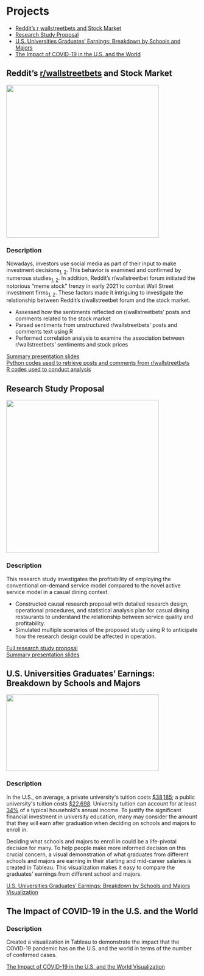 # Projects

  - [Reddit’s r wallstreetbets and Stock Market](#reddits-r-wallstreetbets-and-stock-market)
  - [Research Study Proposal](#research-study-proposal)  
  - [U.S. Universities Graduates’ Earnings: Breakdown by Schools and Majors](https://github.com/Tsz-Man-Derek-Chow/Tsz-Man-Derek-Chow/tree/main/projects#us-universities-graduates-earnings-breakdown-by-schools-and-majors)
  - [The Impact of COVID-19 in the U.S. and the World](https://github.com/Tsz-Man-Derek-Chow/Tsz-Man-Derek-Chow/tree/main/projects#the-impact-of-covid-19-in-the-us-and-the-world)

## Reddit’s [r/wallstreetbets](https://www.reddit.com/r/wallstreetbets/) and Stock Market  

<a href="https://github.com/Tsz-Man-Derek-Chow/Tsz-Man-Derek-Chow/blob/main/projects/Reddit%E2%80%99s%20r%20wallstreetbets%20and%20Stock%20Market/Reddit%E2%80%99s%20r%20wallstreetbets%20and%20Stock%20Market.pdf"><img src="https://drive.google.com/uc?id=1SP2qkPdya-03b9gIPmpp5qCIPzWsp-bt" width="400"></a>  

### Description  
Nowadays, investors use social media as part of their input to make investment decisions<sub>[1](https://m1.com/about/newsroom/financial-wellness-survey-release/), [2](https://www.fool.com/research/what-are-gen-z-millennial-investors-buying/)</sub>. This behavior is examined and confirmed by numerous studies<sub>[1](https://www.amity.edu/gwalior/jccc/pdf/dec-24.pdf), [2](https://www.psychosocial.com/article/PR300143/23091/)</sub>. In addition, Reddit’s r/wallstreetbet forum initiated the notorious “meme stock” frenzy in early 2021 to combat Wall Street investment firms<sub>[1](https://www.nytimes.com/2021/01/27/business/gamestop-wall-street-bets.html), [2](https://www.ft.com/content/56e8b33a-d9b6-4f74-998b-327ef54c4d5a)</sub>. These factors made it intriguing to investigate the relationship between Reddit’s r/wallstreetbet forum and the stock market.

- Assessed how the sentiments reflected on r/wallstreetbets’ posts and comments related to the stock market  
- Parsed sentiments from unstructured r/wallstreetbets’ posts and comments text using R
- Performed correlation analysis to examine the association between r/wallstreetbets’ sentiments and stock prices

[Summary presentation slides](https://github.com/Tsz-Man-Derek-Chow/Tsz-Man-Derek-Chow/blob/main/projects/Reddit%E2%80%99s%20r%20wallstreetbets%20and%20Stock%20Market/Reddit%E2%80%99s%20r%20wallstreetbets%20and%20Stock%20Market.pdf)  
[Python codes used to retrieve posts and comments from r/wallstreetbets](https://github.com/Tsz-Man-Derek-Chow/Tsz-Man-Derek-Chow/blob/main/projects/Reddit%E2%80%99s%20r%20wallstreetbets%20and%20Stock%20Market/Retrieve%20r%20wallstreetbets'%20Posts%20and%20Comments.ipynb)  
[R codes used to conduct analysis](https://github.com/Tsz-Man-Derek-Chow/Tsz-Man-Derek-Chow/blob/main/projects/Reddit%E2%80%99s%20r%20wallstreetbets%20and%20Stock%20Market/Reddit%E2%80%99s%20r%20wallstreetbets%20and%20Stock%20Market%20Analysis.R)

## Research Study Proposal
<a href="http://rpubs.com/DCHOW99/936327"><img src="https://drive.google.com/uc?id=19rqNwe3N3vE-vQuP8EHqwM3pPMUe24Bc" width="400"></a>  

### Description  

This research study investigates the profitability of employing the conventional on-demand service model compared to the novel active service model in a casual dining context.  

- Constructed causal research proposal with detailed research design, operational procedures, and statistical analysis plan for casual dining restaurants to understand the relationship between service quality and profitability.
- Simulated multiple scenarios of the proposed study using R to anticipate how the research design could be affected in operation.

[Full research study proposal](http://rpubs.com/DCHOW99/936327)  
[Summary presentation slides](https://github.com/Tsz-Man-Derek-Chow/Tsz-Man-Derek-Chow/blob/main/projects/Research%20Study%20Proposal/Research%20Study%20Proposal%20Summary%20Slides.pdf)  

## U.S. Universities Graduates’ Earnings: Breakdown by Schools and Majors  

<a href="https://public.tableau.com/views/SchoolsMajorsSalaryVisualization_16089392679970/SchoolsMajorsSalaryVisualization?:language=en-US&:toolbar=n&:display_count=n&:origin=viz_share_link"><img src="https://drive.google.com/uc?id=1d9LSQmyIG34ncoR6e44p-qT9bWA_2fNl" width="400" height="200"></a>  

### Description
In the U.S., on average, a private university's tuition costs [\$38,185](https://www.usnews.com/education/best-colleges/paying-for-college/articles/paying-for-college-infographic); a public university's tuition costs [\$22,698](https://www.usnews.com/education/best-colleges/paying-for-college/articles/paying-for-college-infographic). University tuition can account for at least [34%](https://www.census.gov/library/publications/2021/demo/p60-273.html) of a typical household's annual income. To justify the significant financial investment in university education, many may consider the amount that they will earn after graduation when deciding on schools and majors to enroll in.  

Deciding what schools and majors to enroll in could be a life-pivotal decision for many. To help people make more informed decision on this crucial concern, a visual demonstration of what graduates from different schools and majors are earning in their starting and mid-career salaries is created in Tableau. This visualization makes it easy to compare the graduates' earnings from different school and majors.

[U.S. Universities Graduates’ Earnings: Breakdown by Schools and Majors Visualization](https://public.tableau.com/views/SchoolsMajorsSalaryVisualization_16089392679970/SchoolsMajorsSalaryVisualization?:language=en-US&:toolbar=n&:display_count=n&:origin=viz_share_link)

## The Impact of COVID-19 in the U.S. and the World

### Description 
Created a visualization in Tableau to demonstrate the impact that the COVID-19 pandemic has on the U.S. and the world in terms of the number of confirmed cases.

[The Impact of COVID-19 in the U.S. and the World Visualization](https://public.tableau.com/views/ImpactofCOVID-19_16089411318970/ImpactOfCOVID-19?:language=en-US&:toolbar=n&:display_count=n&:origin=viz_share_link)